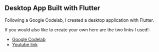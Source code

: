 ## Desktop App Built with Flutter

Following a Google Codelab, I created a desktop application with Flutter.

If you would also like to create your own here are the two links I used!:

- [Google Codelab](https://codelabs.developers.google.com/codelabs/flutter-codelab-first#0)
- [Youtube link](https://youtu.be/8sAyPDLorek)

